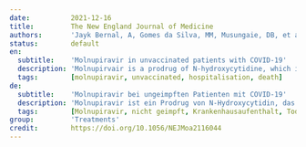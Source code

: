 ```yaml
---
date:          2021-12-16
title:         The New England Journal of Medicine
authors:       'Jayk Bernal, A, Gomes da Silva, MM, Musungaie, DB, et al.'
status:        default
en:
  subtitle:    'Molnupiravir in unvaccinated patients with COVID-19'
  description: 'Molnupirvair is a prodrug of N-hydroxycytidine, which is active against RNA viruses including SARS-CoV-2. Molnupiravir was compared with placebo in non-hospitalised unvaccinated adults with mild-to-moderate COVID-19 and at least one risk factor for severe COVID-19 illness. Treatment with oral molnupiravir within 5 days of the start of symptoms reduced the risk of hospitalisation or death. The full trial data showed that the risk of hospitalisation or death in non-hospitalised unvaccinated adults with mild-to-moderate COVID-19 was 6.8% with molnupiravir and 9.7% with placebo '
  tags:        [molnupiravir, unvaccinated, hospitalisation, death]
de:
  subtitle:    'Molnupiravir bei ungeimpften Patienten mit COVID-19'
  description: 'Molnupiravir ist ein Prodrug von N-Hydroxycytidin, das gegen RNA-Viren einschließlich SARS-CoV-2 wirksam ist. Molnupiravir wurde bei nicht hospitalisierten, ungeimpften Erwachsenen mit leichter bis mittelschwerer COVID-19-Erkrankung und mindestens einem Risikofaktor für eine schwere COVID-19-Erkrankung mit Placebo verglichen. Die Behandlung mit oralem Molnupiravir innerhalb von 5 Tagen nach Beginn der Symptome verringerte das Risiko einer Krankenhauseinweisung oder des Todes. Die vollständigen Studiendaten zeigten, dass das Risiko einer Krankenhauseinweisung oder eines Todesfalls bei nicht hospitalisierten, ungeimpften Erwachsenen mit leichter bis mittelschwerer COVID-19-Erkrankung unter Molnupiravir 6,8 % und unter Placebo 9,7 % betrug.' 
  tags:        [Molnupiravir, nicht geimpft, Krankenhausaufenthalt, Tod]
group:         'Treatments'
credit:        https://doi.org/10.1056/NEJMoa2116044
---
```

